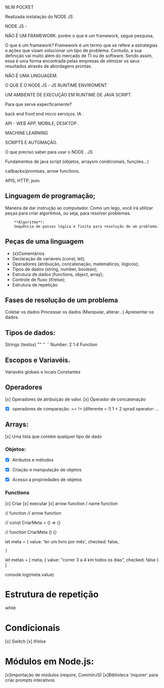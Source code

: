 NLW POCKET

Realizada instalação do NODE JS 



NODE JS -

NÃO É UM FRAMEWORK. porém o que é um framework, segue pesquisa, 

O que é um framework? Framework é um termo que se refere a estratégias e ações que visam solucionar um tipo de problema. Contudo, a sua definição vai muito além do mercado de TI ou de software. Sendo assim, essa é uma forma encontrada pelas empresas de otimizar os seus resultados através de abordagens prontas.


NÃO É UMA LINGUAGEM. 


O QUE É O NODE JS - JS RUNTIME ENVIROMENT 

UM AMBIENTE DE EXECUÇÃO EM RUNTIME DE JAVA SCRIPT. 


Para que serve expecficamente? 

back end 
front end 
micro serviços. 
IA . 

API - WEB APP, MOBILE, DESKTOP . 

MACHINE LEARNING 

SCRIPTS E AUTOMAÇÃO. 


O que preciso saber para usar o NODE . JS 

Fundamentos de java script (objetos, arraysm condicionais, funções...)

callbacks/promises, arrow functions. 
 
 APIS, HTTP, json. 

 ## Linguagem de programação;

 Maneira de dar instrução ao computador.
 Como um lego, você irá utilizar peças para criar algoritmos, ou seja, para resolver problemas. 

        **Algoritmo**:
        Sequência de passos lógica e finita para resolução de um problema. 


## Peças de uma linguagem

- {x}Comentários 
- Declaração de variáveis  (const, let);
- Operadores (atribuição, concatenação, matemáticos, lógicos);
- Tipos de dados (string, number, boolean);
- Estrutura de dados (functions, object, array);
- Controle de fluxo (if/else);
- Estrutura de repetição



## Fases de resolução de um problema 

Coletar os dados 
Processar os dados (Manipular, alterar...)
Apresentar os dados. 


## Tipos de dados: 

Strings (textos) "" '' ``
Number: 2 1.4
Function 



## Escopos e Variavéis. 

Variavéis globais e locais
Constantes

## Operadores 

[x] Operadores de atribuição de valor. 
[x] Operador de concatenação
- [x] operadores de comparação: == != (diferente = !) 1 < 2 
sprad operator: ... 
## Arrays: 

[x] Uma lista que contém qualquer tipo de dado 

### Objetos: 

- [x]  Atributos e métodos 
- [x]  Criação e manipulação de objetos 
- [x]  Acesso a propriedades de objetos 


### Functions

[x] Criar 
[x] executar
[x] arrow function / name  function






// function // arrow function

// const CriarMeta = () => {}

// function CriarMeta () {}




let meta = {
    value: 'ler um livro por mês',
    checked: false,
    
    }


let metas = [
    meta, 
    {
        value: "correr 3 a 4 km todos os dias",
        checked: false 
    }
]

console.log(meta.value)



# Estrutura de repetição 

while 

# Condicionais 

[x] Switch 
[x] if/else
# Módulos em Node.js: 

[x]Importação de módulos (require, ComminJS)
[x]Biblioteca 'inquirer' para criar prompts interativos


